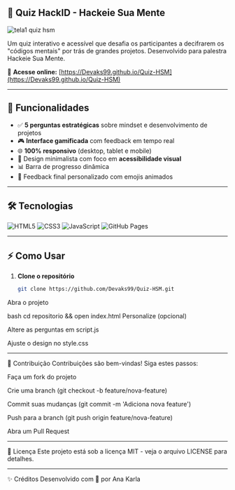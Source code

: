 ## 🧠 Quiz HackID - Hackeie Sua Mente


![tela1 quiz hsm](https://github.com/user-attachments/assets/1de2bbc4-97e4-4dbf-b802-92cf7184118b)



Um quiz interativo e acessível que desafia os participantes a decifrarem os "códigos mentais" por trás de grandes projetos. Desenvolvido para palestra Hackeie Sua Mente.

🔗 **Acesse online:** [https://Devaks99.github.io/Quiz-HSM](https://Devaks99.github.io/Quiz-HSM)

---

## 🚀 Funcionalidades

- ✅ **5 perguntas estratégicas** sobre mindset e desenvolvimento de projetos  
- 🎮 **Interface gamificada** com feedback em tempo real  
- 🌐 **100% responsivo** (desktop, tablet e mobile)  
- 🎨 Design minimalista com foco em **acessibilidade visual**  
- 📊 Barra de progresso dinâmica  
- 🎉 Feedback final personalizado com emojis animados  

---

## 🛠 Tecnologias

![HTML5](https://img.shields.io/badge/-HTML5-E34F26?style=flat-square&logo=html5&logoColor=white)
![CSS3](https://img.shields.io/badge/-CSS3-1572B6?style=flat-square&logo=css3)
![JavaScript](https://img.shields.io/badge/-JavaScript-F7DF1E?style=flat-square&logo=javascript&logoColor=black)
![GitHub Pages](https://img.shields.io/badge/-GitHub_Pages-181717?style=flat-square&logo=github)

---

## ⚡ Como Usar

1. **Clone o repositório**
   ```bash
   git clone https://github.com/Devaks99/Quiz-HSM.git
Abra o projeto

bash
cd repositorio && open index.html
Personalize (opcional)

Altere as perguntas em script.js

Ajuste o design no style.css


---

🤝 Contribuição
Contribuições são bem-vindas! Siga estes passos:

Faça um fork do projeto

Crie uma branch (git checkout -b feature/nova-feature)

Commit suas mudanças (git commit -m 'Adiciona nova feature')

Push para a branch (git push origin feature/nova-feature)

Abra um Pull Request

---

📄 Licença
Este projeto está sob a licença MIT - veja o arquivo LICENSE para detalhes.


---

✨ Créditos
Desenvolvido com 💚 por Ana Karla
